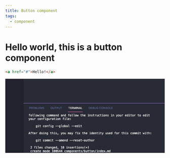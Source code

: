 ```yaml
---
title: Button component
tags:
  - component
---
```

# Hello world, this is a button component

```html
<a href="#">Hello!</a>
```

![alt text](screenshot.png "Logo Title Text 1")

